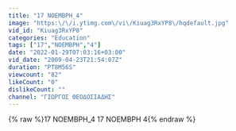```yaml
---
title: "17 ΝΟΕΜΒΡΗ_4"
image: "https:\/\/i.ytimg.com\/vi\/Kiuag3RxYP8\/hqdefault.jpg"
vid_id: "Kiuag3RxYP8"
categories: "Education"
tags: ["17","ΝΟΕΜΒΡΗ","4"]
date: "2022-01-29T07:03:16+03:00"
vid_date: "2009-04-23T21:54:07Z"
duration: "PT8M56S"
viewcount: "82"
likeCount: "0"
dislikeCount: ""
channel: "ΓΙΩΡΓΟΣ ΘΕΟΔΟΣΙΑΔΗΣ"
---
```

{% raw %}17 ΝΟΕΜΒΡΗ_4 17 ΝΟΕΜΒΡΗ 4{% endraw %}
